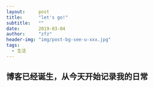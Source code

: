 ```yaml
---
layout:     post
title:      "let's go!"
subtitle:   ""
date:       2019-03-04
author:     "zfz"
header-img: "img/post-bg-see-u-xxx.jpg"
tags:
  - 生活
---
```


## 博客已经诞生，从今天开始记录我的日常







